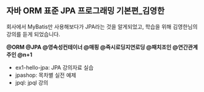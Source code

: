 ## 자바 ORM 표준 JPA 프로그래밍 기본편_김영한

회사에서 MyBatis만 사용해보다가 JPA라는 것을 알게되었고, 학습을 위해 김영한님의 강의를 듣게 되었습니다.

**@ORM @JPA @영속성컨테이너 @매핑 @즉시로딩지연로딩 @패치조인 @연간관계주인 @n+1**

- ex1-hello-jpa: JPA 강의자료 실습
- jpashop: 목차별 실전 예제
- jpql: jpql 강의
